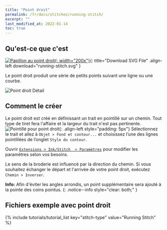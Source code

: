 ```yaml
---
title: "Point droit"
permalink: /fr/docs/stitches/running-stitch/
excerpt: ""
last_modified_at: 2022-01-14
toc: true
---
```

## Qu'est-ce que c'est

[![Papillon au point droit](/assets/images/docs/running-stitch.jpg){: width="200x"}](/assets/images/docs/running-stitch.svg){: title="Download SVG File" .align-left download="running-stitch.svg" }

Le point droit produit une série de petits points suivant une ligne ou une courbe.

![Point droit Détail](/assets/images/docs/running-stitch-detail.jpg)

## Comment le créer
Le point droit est créé en définissant un trait en pointillé sur un chemin. Tout type de tiret fera l'affaire et la largeur du trait n'est pas pertinente.
![Pointillé pour point droit](/assets/images/docs/running-stitch-dashes.jpg){: .align-left style="padding: 5px"}
Sélectionnez le trait et allez à `Objet > Fond et contour...` et choisissez l’une des lignes pointillées de l’onglet `Style du contour`.


Ouvrir [`Extensions > Ink/Stitch  > Paramètres`](/fr/docs/params/#stroke-params) pour modifier les paramètres selon vos besoins.

Le sens de la broderie est influencé par la direction du chemin. Si vous souhaitez échanger le départ et l'arrivée de votre point droit, exécutez `Chemin > Inverser`.

**Info:** Afin d'éviter les angles arrondis, un point supplémentaire sera ajouté à la pointe des coins pointus.
{: .notice--info style="clear: both;" }

## Fichiers exemple avec point droit
{% include tutorials/tutorial_list key="stitch-type" value="Running Stitch" %}
